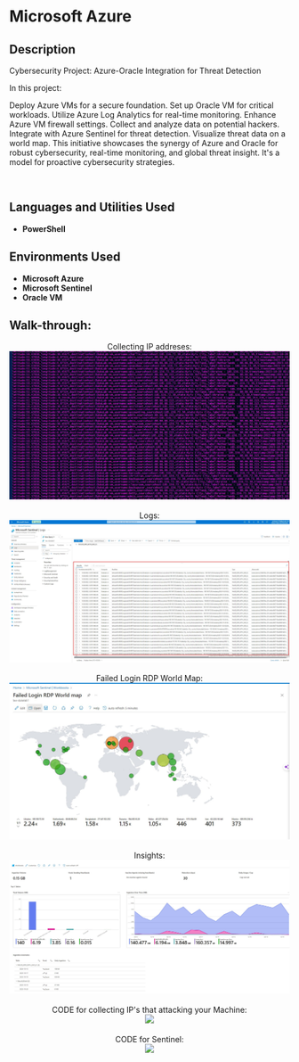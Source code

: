 <h1>Microsoft Azure</h1>

 

<h2>Description</h2>

Cybersecurity Project: Azure-Oracle Integration for Threat Detection

In this project:

Deploy Azure VMs for a secure foundation.
Set up Oracle VM for critical workloads.
Utilize Azure Log Analytics for real-time monitoring.
Enhance Azure VM firewall settings.
Collect and analyze data on potential hackers.
Integrate with Azure Sentinel for threat detection.
Visualize threat data on a world map.
This initiative showcases the synergy of Azure and Oracle for robust cybersecurity, real-time monitoring, and global threat insight. It's a model for proactive cybersecurity strategies.

<br />



<h2>Languages and Utilities Used</h2>

- <b>PowerShell</b> 


<h2>Environments Used </h2>

- <b>Microsoft Azure</b> 
- <b>Microsoft Sentinel</b> 
- <b>Oracle VM</b>

<h2>Walk-through:</h2>

<p align="center">
Collecting IP addreses: <br/>
<img src="https://github.com/Vlad774/Microsoft-Azure-Sentinel-Lab-Attack-Map/blob/main/collecting%20IP%20addreses.jpg"/>
<br />
<br />
Logs:  <br/>
<img src="https://github.com/Vlad774/Microsoft-Azure-Sentinel-Lab-Attack-Map/blob/main/Logs.jpg"/>
<br />
<br />
Failed Login RDP World Map: <br/>
<img src="https://github.com/Vlad774/Microsoft-Azure-Sentinel-Lab-Attack-Map/blob/main/Sintel_Azure_map.jpg"/>
<br />
<br />
Insights:  <br/>
<img src="https://github.com/Vlad774/Microsoft-Azure-Sentinel-Lab-Attack-Map/blob/main/Insights.jpg"/>
<br />
<br />
CODE for collecting IP's that attacking your Machine:  <br/>
<img src="https://github.com/Vlad774/Microsoft-Azure-Sentinel-Lab-Attack-Map/blob/main/Sentinel-Lab(custom_security_Log_exporter)CODE.txt"/>
<br />
<br />
CODE for Sentinel:  <br/>
<img src="https://github.com/Vlad774/Microsoft-Azure-Sentinel-Lab-Attack-Map/blob/main/workbook_santinel.txt"/>

</p>

<!--
 ```diff
- text in red
+ text in green
! text in orange
# text in gray
@@ text in purple (and bold)@@
```
--!>

